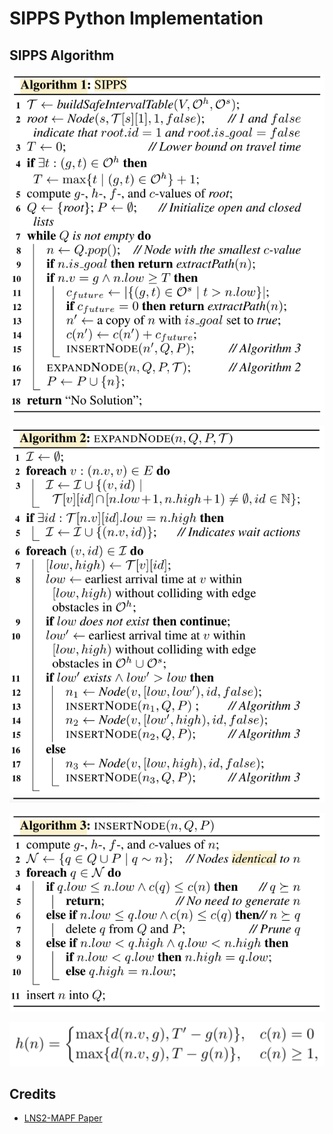 # SIPPS Python Implementation

## SIPPS Algorithm

![](pics/a1.png)

![](pics/a2.png)

![](pics/a3.png)

![](pics/h_value.png)

## Credits

- [LNS2-MAPF Paper](https://ojs.aaai.org/index.php/AAAI/article/view/21266)